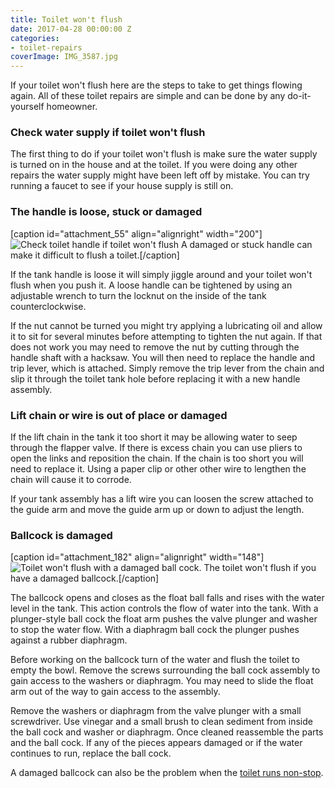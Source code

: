 ```yaml
---
title: Toilet won't flush
date: 2017-04-28 00:00:00 Z
categories:
- toilet-repairs
coverImage: IMG_3587.jpg
---
```


If your toilet won't flush here are the steps to take to get things flowing again. All of these toilet repairs are simple and can be done by any do-it-yourself homeowner.

### Check water supply if toilet won't flush

The first thing to do if your toilet won't flush is make sure the water supply is turned on in the house and at the toilet. If you were doing any other repairs the water supply might have been left off by mistake. You can try running a faucet to see if your house supply is still on.

### The handle is loose, stuck or damaged

\[caption id="attachment\_55" align="alignright" width="200"\]![Check toilet handle if toilet won't flush](images/handle.jpg) A damaged or stuck handle can make it difficult to flush a toilet.\[/caption\]

If the tank handle is loose it will simply jiggle around and your toilet won't flush when you push it. A loose handle can be tightened by using an adjustable wrench to turn the locknut on the inside of the tank counterclockwise.

If the nut cannot be turned you might try applying a lubricating oil and allow it to sit for several minutes before attempting to tighten the nut again. If that does not work you may need to remove the nut by cutting through the handle shaft with a hacksaw. You will then need to replace the handle and trip lever, which is attached. Simply remove the trip lever from the chain and slip it through the toilet tank hole before replacing it with a new handle assembly.

### Lift chain or wire is out of place or damaged

If the lift chain in the tank it too short it may be allowing water to seep through the flapper valve. If there is excess chain you can use pliers to open the links and reposition the chain. If the chain is too short you will need to replace it. Using a paper clip or other other wire to lengthen the chain will cause it to corrode.

If your tank assembly has a lift wire you can loosen the screw attached to the guide arm and move the guide arm up or down to adjust the length.

### Ballcock is damaged

\[caption id="attachment\_182" align="alignright" width="148"\]![Toilet won't flush with a damaged ball cock.](images/ballcock-148x300.jpg) The toilet won't flush if you have a damaged ballcock.\[/caption\]

The ballcock opens and closes as the float ball falls and rises with the water level in the tank. This action controls the flow of water into the tank. With a plunger-style ball cock the float arm pushes the valve plunger and washer to stop the water flow. With a diaphragm ball cock the plunger pushes against a rubber diaphragm.

Before working on the ballcock turn of the water and flush the toilet to empty the bowl. Remove the screws surrounding the ball cock assembly to gain access to the washers or diaphragm. You may need to slide the float arm out of the way to gain access to the assembly.

Remove the washers or diaphragm from the valve plunger with a small screwdriver. Use vinegar and a small brush to clean sediment from inside the ball cock and washer or diaphragm. Once cleaned reassemble the parts and the ball cock. If any of the pieces appears damaged or if the water continues to run, replace the ball cock.

A damaged ballcock can also be the problem when the [toilet runs non-stop](http://fixatoilet.com/toilet-runs-non-stop/).
